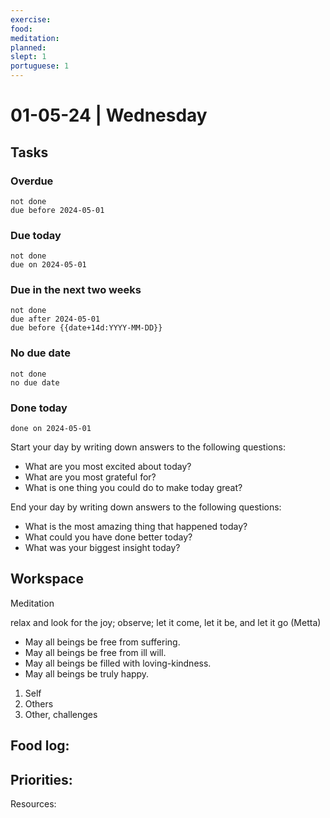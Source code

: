 ```yaml
---
exercise: 
food: 
meditation: 
planned: 
slept: 1
portuguese: 1
---
```


# 01-05-24 | Wednesday

## Tasks
### Overdue
```tasks
not done
due before 2024-05-01
```

### Due today
```tasks
not done
due on 2024-05-01
```

### Due in the next two weeks
```tasks
not done
due after 2024-05-01
due before {{date+14d:YYYY-MM-DD}}
```

### No due date
```tasks
not done
no due date
```

### Done today
```tasks
done on 2024-05-01
```


Start your day by writing down answers to the following questions:

- What are you most excited about today? 
- What are you most grateful for? 
- What is one thing you could do to make today great?  

End your day by writing down answers to the following questions: 

- What is the most amazing thing that happened today? 
- What could you have done better today? 
- What was your biggest insight today?

## Workspace

Meditation 

relax and look for the joy; observe; let it come, let it be, and let it go
(Metta)
-   May all beings be free from suffering.
-   May all beings be free from ill will.
-   May all beings be filled with loving-kindness.
-   May all beings be truly happy.

1. Self
2. Others
3. Other, challenges

Food log:
- 

Priorities:
- 

Resources: